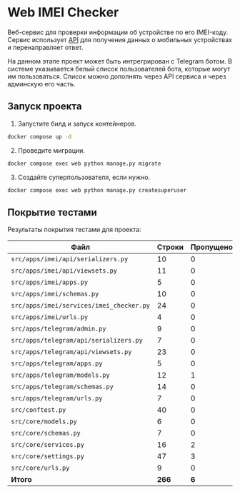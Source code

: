 # Web IMEI Checker
Веб-сервис для проверки информации об устройстве по его IMEI-коду. Сервис использует [API](https://imeicheck.net/promo-api) для получения данных о мобильных устройствах и перенаправляет ответ.

На данном этапе проект может быть интрегрирован с Telegram ботом. В системе указывается белый список пользователей бота, которые могут им пользоваться.
Список можно дополнять через API сервиса и через админскую его часть.

## Запуск проекта

1. Запустите билд и запуск контейнеров.
```bash
docker compose up -d
```
2. Проведите миграции.
```bash
docker compose exec web python manage.py migrate
```
3. Создайте суперпользователя, если нужно.
```bash
docker compose exec web python manage.py createsuperuser
```

## Покрытие тестами

Результаты покрытия тестами для проекта:

| Файл                                      | Строки | Пропущено | Покрытие |
|-------------------------------------------|--------|-----------|----------|
| `src/apps/imei/api/serializers.py`        | 10     | 0         | 100%     |
| `src/apps/imei/api/viewsets.py`           | 11     | 0         | 100%     |
| `src/apps/imei/apps.py`                   | 5      | 0         | 100%     |
| `src/apps/imei/schemas.py`                | 10     | 0         | 100%     |
| `src/apps/imei/services/imei_checker.py`  | 24     | 0         | 100%     |
| `src/apps/imei/urls.py`                   | 4      | 0         | 100%     |
| `src/apps/telegram/admin.py`              | 9      | 0         | 100%     |
| `src/apps/telegram/api/serializers.py`    | 7      | 0         | 100%     |
| `src/apps/telegram/api/viewsets.py`       | 23     | 0         | 100%     |
| `src/apps/telegram/apps.py`               | 5      | 0         | 100%     |
| `src/apps/telegram/models.py`             | 12     | 1         | 92%      |
| `src/apps/telegram/schemas.py`            | 14     | 0         | 100%     |
| `src/apps/telegram/urls.py`               | 7      | 0         | 100%     |
| `src/conftest.py`                         | 40     | 0         | 100%     |
| `src/core/models.py`                      | 6      | 0         | 100%     |
| `src/core/schemas.py`                     | 7      | 0         | 100%     |
| `src/core/services.py`                    | 16     | 2         | 88%      |
| `src/core/settings.py`                    | 47     | 3         | 94%      |
| `src/core/urls.py`                        | 9      | 0         | 100%     |
| **Итого**                                 | **266**| **6**     | **98%**  |
